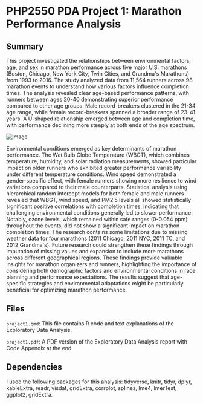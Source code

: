 # PHP2550 PDA Project 1: Marathon Performance Analysis

## Summary

This project investigated the relationships between environmental factors, age, and sex in marathon performance across five major U.S. marathons (Boston, Chicago, New York City, Twin Cities, and Grandma's Marathons) from 1993 to 2016. The study analyzed data from 11,564 runners across 98 marathon events to understand how various factors influence completion times. The analysis revealed clear age-based performance patterns, with runners between ages 20-40 demonstrating superior performance compared to other age groups. Male record-breakers clustered in the 21-34 age range, while female record-breakers spanned a broader range of 23-41 years. A U-shaped relationship emerged between age and completion time, with performance declining more steeply at both ends of the age spectrum.

![image](~/Documents/GitHub/PHP2550-PDA-projects/project1/plots/spline_plot)

Environmental conditions emerged as key determinants of marathon performance. The Wet Bulb Globe Temperature (WBGT), which combines temperature, humidity, and solar radiation measurements, showed particular impact on older runners who exhibited greater performance variability under different temperature conditions. Wind speed demonstrated a gender-specific effect, with female runners showing more resilience to wind variations compared to their male counterparts. Statistical analysis using hierarchical random intercept models for both female and male runners revealed that WBGT, wind speed, and PM2.5 levels all showed statistically significant positive correlations with completion times, indicating that challenging environmental conditions generally led to slower performance. Notably, ozone levels, which remained within safe ranges (0-0.054 ppm) throughout the events, did not show a significant impact on marathon completion times. The research contains some limitations due to missing weather data for four marathons (2011 Chicago, 2011 NYC, 2011 TC, and 2012 Grandma's). Future research could strengthen these findings through imputation of missing values and expansion to include more marathons across different geographical regions. These findings provide valuable insights for marathon organizers and runners, highlighting the importance of considering both demographic factors and environmental conditions in race planning and performance expectations. The results suggest that age-specific strategies and environmental adaptations might be particularly beneficial for optimizing marathon performance.

## Files

`project1.qmd`: This file contains R code and text explanations of the Exploratory Data Analysis.

`project1.pdf`: A PDF version of the Exploratory Data Analysis report with Code Appendix at the end

## Dependencies

I used the following packages for this analysis: tidyverse, knitr, tidyr, dplyr, kableExtra, readr, visdat, gridExtra, corrplot, splines, lme4, lmerTest, ggplot2, gridExtra.
